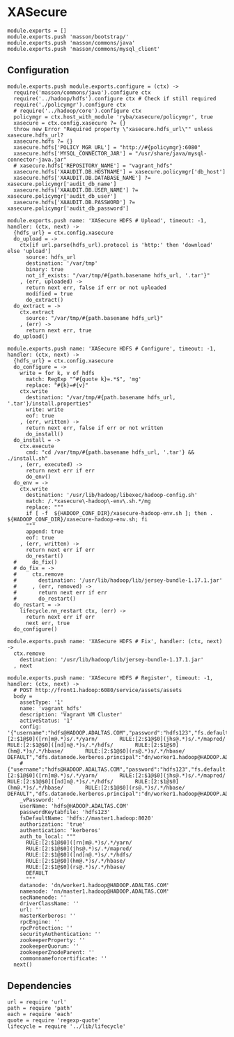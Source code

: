 
# XASecure

    module.exports = []
    module.exports.push 'masson/bootstrap/'
    module.exports.push 'masson/commons/java'
    module.exports.push 'masson/commons/mysql_client'

## Configuration

    module.exports.push module.exports.configure = (ctx) ->
      require('masson/commons/java').configure ctx
      require('../hadoop/hdfs').configure ctx # Check if still required
      require('./policymgr').configure ctx
      # require('../hadoop/core').configure ctx
      policymgr = ctx.host_with_module 'ryba/xasecure/policymgr', true
      xasecure = ctx.config.xasecure ?= {}
      throw new Error "Required property \"xasecure.hdfs_url\"" unless xasecure.hdfs_url?
      xasecure.hdfs ?= {}
      xasecure.hdfs['POLICY_MGR_URL'] = "http://#{policymgr}:6080"
      xasecure.hdfs['MYSQL_CONNECTOR_JAR'] = "/usr/share/java/mysql-connector-java.jar"
      # xasecure.hdfs['REPOSITORY_NAME'] = "vagrant_hdfs"
      xasecure.hdfs['XAAUDIT.DB.HOSTNAME'] = xasecure.policymgr['db_host']
      xasecure.hdfs['XAAUDIT.DB.DATABASE_NAME'] ?= xasecure.policymgr['audit_db_name']
      xasecure.hdfs['XAAUDIT.DB.USER_NAME'] ?= xasecure.policymgr['audit_db_user']
      xasecure.hdfs['XAAUDIT.DB.PASSWORD'] ?= xasecure.policymgr['audit_db_password']

    module.exports.push name: 'XASecure HDFS # Upload', timeout: -1, handler: (ctx, next) ->
      {hdfs_url} = ctx.config.xasecure
      do_upload = ->
        ctx[if url.parse(hdfs_url).protocol is 'http:' then 'download' else 'upload']
          source: hdfs_url
          destination: '/var/tmp'
          binary: true
          not_if_exists: "/var/tmp/#{path.basename hdfs_url, '.tar'}"
        , (err, uploaded) ->
          return next err, false if err or not uploaded
          modified = true
          do_extract()
      do_extract = ->
        ctx.extract
          source: "/var/tmp/#{path.basename hdfs_url}"
        , (err) ->
          return next err, true
      do_upload()

    module.exports.push name: 'XASecure HDFS # Configure', timeout: -1, handler: (ctx, next) ->
      {hdfs_url} = ctx.config.xasecure
      do_configure = ->
        write = for k, v of hdfs
          match: RegExp "^#{quote k}=.*$", 'mg'
          replace: "#{k}=#{v}"
        ctx.write
          destination: "/var/tmp/#{path.basename hdfs_url, '.tar'}/install.properties"
          write: write
          eof: true
        , (err, written) ->
          return next err, false if err or not written
          do_install()
      do_install = ->
        ctx.execute
          cmd: "cd /var/tmp/#{path.basename hdfs_url, '.tar'} && ./install.sh"
        , (err, executed) ->
          return next err if err
          do_env()
      do_env = ->
        ctx.write
          destination: '/usr/lib/hadoop/libexec/hadoop-config.sh'
          match: /.*xasecure\-hadoop\-env\.sh.*/mg
          replace: """
          if [ -f  ${HADOOP_CONF_DIR}/xasecure-hadoop-env.sh ]; then . ${HADOOP_CONF_DIR}/xasecure-hadoop-env.sh; fi
          """
          append: true
          eof: true
        , (err, written) ->
          return next err if err
          do_restart()
      #     do_fix()
      # do_fix = ->
      #     ctx.remove
      #       destination: '/usr/lib/hadoop/lib/jersey-bundle-1.17.1.jar'
      #     , (err, removed) ->
      #       return next err if err
      #       do_restart()
      do_restart = ->
        lifecycle.nn_restart ctx, (err) ->
          return next err if err
          next err, true
      do_configure()

    module.exports.push name: 'XASecure HDFS # Fix', handler: (ctx, next) ->
      ctx.remove
        destination: '/usr/lib/hadoop/lib/jersey-bundle-1.17.1.jar'
      , next
    
    module.exports.push name: 'XASecure HDFS # Register', timeout: -1, handler: (ctx, next) ->
      # POST http://front1.hadoop:6080/service/assets/assets
      body = 
        assetType: '1'
        name: 'vagrant_hdfs'
        description: 'Vagrant VM Cluster'
        activeStatus: '1'
        config: '{"username":"hdfs@HADOOP.ADALTAS.COM","password":"hdfs123","fs.default.name":"hdfs://master1.hadoop:8020","hadoop.security.authorization":"true","hadoop.security.authentication":"kerberos","hadoop.security.auth_to_local":"RULE:[2:$1@$0]([rn]m@.*)s/.*/yarn/       RULE:[2:$1@$0](jhs@.*)s/.*/mapred/       RULE:[2:$1@$0]([nd]n@.*)s/.*/hdfs/       RULE:[2:$1@$0](hm@.*)s/.*/hbase/       RULE:[2:$1@$0](rs@.*)s/.*/hbase/       DEFAULT","dfs.datanode.kerberos.principal":"dn/worker1.hadoop@HADOOP.ADALTAS.COM","dfs.namenode.kerberos.principal":"nn/master1.hadoop@HADOOP.ADALTAS.COM","dfs.secondary.namenode.kerberos.principal":"","commonNameForCertificate":""}'
        # {"username":"hdfs@HADOOP.ADALTAS.COM","password":"hdfs123","fs.default.name":"hdfs://master1.hadoop:8020","hadoop.security.authorization":"true","hadoop.security.authentication":"kerberos","hadoop.security.auth_to_local":"RULE:[2:$1@$0]([rn]m@.*)s/.*/yarn/       RULE:[2:$1@$0](jhs@.*)s/.*/mapred/       RULE:[2:$1@$0]([nd]n@.*)s/.*/hdfs/       RULE:[2:$1@$0](hm@.*)s/.*/hbase/       RULE:[2:$1@$0](rs@.*)s/.*/hbase/       DEFAULT","dfs.datanode.kerberos.principal":"dn/worker1.hadoop@HADOOP.ADALTAS.COM","dfs.namenode.kerberos.principal":"nn/master1.hadoop@HADOOP.ADALTAS.COM","dfs.secondary.namenode.kerberos.principal":"","commonNameForCertificate":""}
        _vPassword: ''
        userName: 'hdfs@HADOOP.ADALTAS.COM'
        passwordKeytabfile: 'hdfs123'
        fsDefaultName: 'hdfs://master1.hadoop:8020'
        authorization: 'true'
        authentication: 'kerberos'
        auth_to_local: """
          RULE:[2:$1@$0]([rn]m@.*)s/.*/yarn/
          RULE:[2:$1@$0](jhs@.*)s/.*/mapred/
          RULE:[2:$1@$0]([nd]n@.*)s/.*/hdfs/
          RULE:[2:$1@$0](hm@.*)s/.*/hbase/
          RULE:[2:$1@$0](rs@.*)s/.*/hbase/
          DEFAULT
          """
        datanode: 'dn/worker1.hadoop@HADOOP.ADALTAS.COM'
        namenode: 'nn/master1.hadoop@HADOOP.ADALTAS.COM'
        secNamenode: ''
        driverClassName: ''
        url: ''
        masterKerberos: ''
        rpcEngine: ''
        rpcProtection: ''
        securityAuthentication: ''
        zookeeperProperty: ''
        zookeeperQuorum: ''
        zookeeperZnodeParent: ''
        commonnameforcertificate: ''
      next()

## Dependencies

    url = require 'url'
    path = require 'path'
    each = require 'each'
    quote = require 'regexp-quote'
    lifecycle = require '../lib/lifecycle'
      